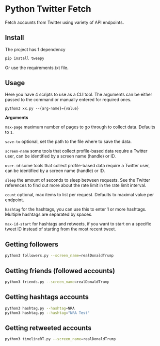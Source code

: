 # Python Twitter Fetch

Fetch accounts from Twitter using variety of API endpoints.

## Install

The project has 1 dependency

```bash
pip install tweepy
```

Or use the requirements.txt file.

## Usage

Here you have 4 scripts to use as a CLI tool. The arguments can be either passed to the command or manually entered for required ones.

`python3 xx.py --{arg-name}={value}`

**Arguments**

`max-page` maximum number of pages to go through to collect data. Defaults to `1`.

`save-to` optional, set the path to the file where to save the data.

`screen-name` some tools that collect profile-based data require a Twitter user, can be identified by a screen name (handle) or ID.

`user-id` some tools that collect profile-based data require a Twitter user, can be identified by a screen name (handle) or ID.

`sleep` the amount of seconds to sleep between requests. See the Twitter references to find out more about the rate limit in the rate limit interval.

`count` optional, max items to list per request. Defaults to maximal value per endpoint.

`hashtag` for the hashtags, you can use this to enter 1 or more hashtags. Multiple hashtags are separated by spaces.

`max-id-start` for hashtags and retweets, if you want to start on a specific tweet ID instead of starting from the most recent tweet.

## Getting followers

```bash
python3 followers.py --screen_name=realDonaldTrump
```

## Getting friends (followed accounts)

```bash
python3 friends.py --screen_name=realDonaldTrump
```

## Getting hashtags accounts

```bash
python3 hashtag.py --hashtag=NRA
python3 hashtag.py --hashtag="NRA Test"
```

## Getting retweeted accounts

```bash
python3 timelineRT.py --screen_name=realDonaldTrump
```
